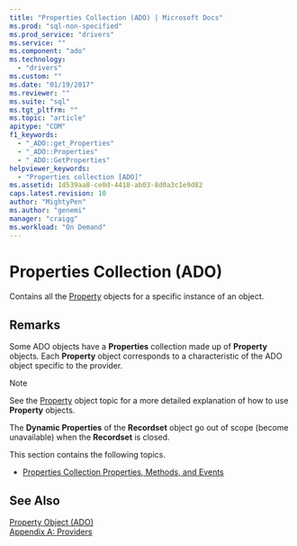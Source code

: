```yaml
---
title: "Properties Collection (ADO) | Microsoft Docs"
ms.prod: "sql-non-specified"
ms.prod_service: "drivers"
ms.service: ""
ms.component: "ado"
ms.technology:
  - "drivers"
ms.custom: ""
ms.date: "01/19/2017"
ms.reviewer: ""
ms.suite: "sql"
ms.tgt_pltfrm: ""
ms.topic: "article"
apitype: "COM"
f1_keywords: 
  - "_ADO::get_Properties"
  - "_ADO::Properties"
  - "_ADO::GetProperties"
helpviewer_keywords: 
  - "Properties collection [ADO]"
ms.assetid: 1d539aa8-ce0d-4418-ab03-8d0a3c1e9d82
caps.latest.revision: 10
author: "MightyPen"
ms.author: "genemi"
manager: "craigg"
ms.workload: "On Demand"
---
```

# Properties Collection (ADO)
Contains all the [Property](../../../ado/reference/ado-api/property-object-ado.md) objects for a specific instance of an object.  
  
## Remarks  
 Some ADO objects have a **Properties** collection made up of **Property** objects. Each **Property** object corresponds to a characteristic of the ADO object specific to the provider.  
  
> [!NOTE]
>  See the [Property](../../../ado/reference/ado-api/property-object-ado.md) object topic for a more detailed explanation of how to use **Property** objects.  
  
 The **Dynamic Properties** of the **Recordset** object go out of scope (become unavailable) when the **Recordset** is closed.  
  
 This section contains the following topics.  
  
-   [Properties Collection Properties, Methods, and Events](../../../ado/reference/ado-api/properties-collection-properties-methods-and-events.md)  
  
## See Also  
 [Property Object (ADO)](../../../ado/reference/ado-api/property-object-ado.md)   
 [Appendix A: Providers](../../../ado/guide/appendixes/appendix-a-providers.md)
